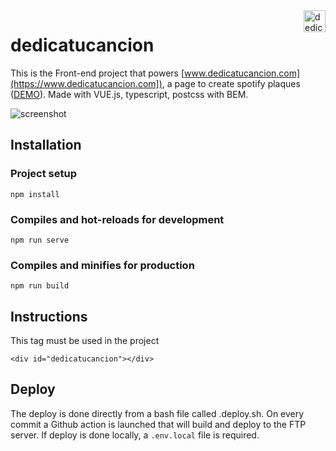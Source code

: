 <a href="https://www.dedicatucancion.com/">
    <img src="https://www.dedicatucancion.com/wp-content/uploads/2021/03/logo-b-1.svg" alt="dedicatucacion logo" title="dedicatucancion" align="right" height="35" />
</a>

# dedicatucancion

This is the Front-end project that powers [www.dedicatucancion.com](https://www.dedicatucancion.com]), a page to create spotify plaques ([DEMO](https://www.dedicatucancion.com/#personalizar])). Made with VUE.js, typescript, postcss with BEM.

  <img src="https://soundsonner-statics.s3.eu-west-3.amazonaws.com/screenshot.png" alt="screenshot" title="screenshot"/>

## Installation
### Project setup
```
npm install
```
### Compiles and hot-reloads for development
```
npm run serve
```
### Compiles and minifies for production
```
npm run build
```

## Instructions

This tag must be used in the project 
```
<div id="dedicatucancion"></div>
```
## Deploy
The deploy is done directly from a bash file called .deploy.sh.
On every commit a Github action is launched that will build and deploy to the FTP server.
If deploy is done locally, a `.env.local` file is required.

